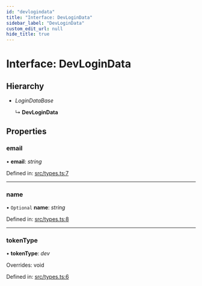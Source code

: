 ```yaml
---
id: "devlogindata"
title: "Interface: DevLoginData"
sidebar_label: "DevLoginData"
custom_edit_url: null
hide_title: true
---
```


# Interface: DevLoginData

## Hierarchy

* *LoginDataBase*

  ↳ **DevLoginData**

## Properties

### email

• **email**: *string*

Defined in: [src/types.ts:7](https://github.com/actually-colab/editor/blob/fdafbfb/client/src/types.ts#L7)

___

### name

• `Optional` **name**: *string*

Defined in: [src/types.ts:8](https://github.com/actually-colab/editor/blob/fdafbfb/client/src/types.ts#L8)

___

### tokenType

• **tokenType**: *dev*

Overrides: void

Defined in: [src/types.ts:6](https://github.com/actually-colab/editor/blob/fdafbfb/client/src/types.ts#L6)
